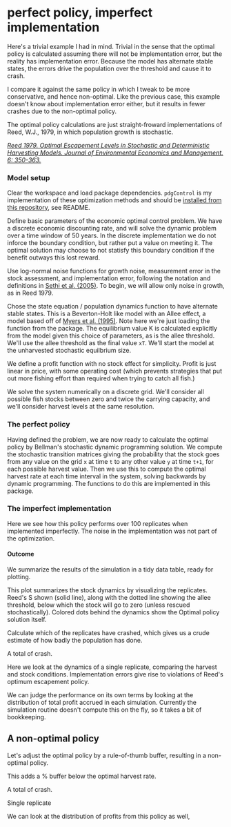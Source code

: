 <!--begin.rcode setup, echo=FALSE 
render_gfm()  
opts_knit$set(upload = TRUE)   
opts_knit$set(upload.fun = function(file){
   library(RWordPress) 
   uploadFile(file)$url
  })
end.rcode-->

<!--roptions dev="png", fig.width=7, fig.height=5, tidy=FALSE, warning=FALSE, message=FALSE, comment=NA, external=TRUE, cache=FALSE, cache.path="ppii/"-->

# perfect policy, imperfect implementation 
Here's a trivial example I had in mind.  Trivial in the sense that the optimal policy is calculated assuming there will not be implementation error, but the reality has implementation error.  Because the model has alternate stable states, the errors drive the population over the threshold and cause it to crash.

I compare it against the same policy in which I tweak to be more conservative, and hence non-optimal.  Like the previous case, this example doesn't know about implementation error either, but it results in fewer crashes due to the non-optimal policy.

The optimal policy calculations are just straight-froward implementations of Reed, W.J., 1979, in which population growth is stochastic.

[*Reed 1979.  Optimal Escapement Levels in Stochastic and Deterministic Harvesting Models. Journal of Environmental Economics and Management. 6: 350-363.*]()



### Model setup 
Clear the workspace and load package dependencies. `pdgControl` is my implementation of these optimization methods and should be [installed from this repository](https://github.com/cboettig/pdg_control), see README. 
<!--begin.rcode libraries_, echo=FALSE
rm(list=ls())   
require(pdgControl)
require(reshape2)
require(ggplot2)
require(data.table)
end.rcode-->

Define basic parameters of the economic optimal control problem.   We have a discrete economic discounting rate, and will solve the dynamic problem over a time window of 50 years.  In the discrete implementation we do not inforce the boundary condition, but rather put a value on meeting it.  The optimal solution may choose to not statisfy this boundary condition if the benefit outways this lost reward. 
<!--begin.rcode parameters_
delta <- 0.1      # economic discounting rate
OptTime <- 50     # stopping time
reward <- 1       # bonus for satisfying the boundary condition
end.rcode-->

Use log-normal noise functions for growth noise, measurement error in the stock assessment, and implementation error, following the notation and definitions in [Sethi et al. (2005)](http://dx.doi.org/10.1016/j.jeem.2004.11.005).  To begin, we will allow only noise in growth, as in Reed 1979. 

<!--begin.rcode noise_dists_
sigma_g <- 0.2    # Noise in population growth
sigma_m <- 0.     # noise in stock assessment measurement
sigma_i <- 0.     # noise in implementation of the quota
z_g <- function() rlnorm(1,  0, sigma_g) # mean 1
z_m <- function() rlnorm(1,  0, sigma_m) # mean 1
z_i <- function() rlnorm(1,  0, sigma_i) # mean 1
end.rcode-->

Chose the state equation / population dynamics function to have alternate stable states.  This is a Beverton-Holt like model with an Allee effect, a model based off of [Myers et al. (1995)](http://dx.doi.org/10.1126/science.269.5227.1106).  Note here we're just loading the function from the package.  The equilibrium value K is calculated explicitly from the model given this choice of parameters, as is the allee threshold.  We'll use the allee threshold as the final value `xT`. We'll start the model at the unharvested stochastic equilbrium size. 
<!--begin.rcode Myer
f <- Myer_harvest
pars <- c(1, 2, 6) 
p <- pars # shorthand 
K <- p[1] * p[3] / 2 + sqrt( (p[1] * p[3]) ^ 2 - 4 * p[3] ) / 2
xT <- p[1] * p[3] / 2 - sqrt( (p[1] * p[3]) ^ 2 - 4 * p[3] ) / 2 # allee threshold
x0 <- K - sigma_g ^ 2 / 2 
end.rcode-->


We define a profit function with no stock effect for simplicity.  Profit is just linear in price, with some operating cost (which prevents strategies that put out more fishing effort than required when trying to catch all fish.)
<!--begin.rcode profit_fn
profit <- profit_harvest(price_fish = 1, 
                         cost_stock_effect = 0,
                         operating_cost = 0.1)
end.rcode-->

We solve the system numerically on a discrete grid. We'll consider all possible fish stocks between zero and twice the carrying capacity, and we'll consider harvest levels at the same resolution. 
<!--begin.rcode grid
gridsize <- 100   # gridsize (discretized population)
x_grid <- seq(0, 2 * K, length = gridsize)  
h_grid <- x_grid  
end.rcode-->


### The perfect policy 
Having defined the problem, we are now ready to calculate the optimal policy by Bellman's stochastic dynamic programming solution.  We compute the stochastic transition matrices giving the probability that the stock goes from any value on the grid `x` at time `t` to any other value `y` at time `t+1`, for each possible harvest value.  Then we use this to compute the optimal harvest rate at each time interval in the system, solving backwards by dynamic programming.  The functions to do this are implemented in this package.
<!--begin.rcode precuationary 
SDP_Mat <- determine_SDP_matrix(f, pars, x_grid, h_grid, sigma_g )
opt <- find_dp_optim(SDP_Mat, x_grid, h_grid, OptTime, xT, 
                     profit, delta, reward=reward)
end.rcode-->

### The imperfect implementation
Here we see how this policy performs over 100 replicates when implemented imperfectly.  The noise in the implementation was not part of the optimization.
<!--begin.rcode simulate_edited
sigma_i <- 0.4 
sims <- lapply(1:100, function(i){
  ForwardSimulate(f, pars, x_grid, h_grid, x0, opt$D, z_g, z_m, z_i)
})
end.rcode-->

#### Outcome 
We summarize the results of the simulation in a tidy data table, ready for plotting.
<!--begin.rcode tidy_
dat <- melt(sims, id=names(sims[[1]]))  
dt <- data.table(dat)
setnames(dt, "L1", "reps") # names are nice
end.rcode-->

This plot summarizes the stock dynamics by visualizing the replicates. Reed's S shown (solid line), along with the dotted line showing the allee threshold, below which the stock will go to zero (unless rescued stochastically). Colored dots behind the dynamics show the Optimal policy solution itself. 
<!--begin.rcode fishstock_policy, fig.width=9
policy <- melt(opt$D)
policy_zoom <- subset(policy, x_grid[Var1] < max(dt$fishstock) )
p6 <- ggplot(policy_zoom) + 
  geom_point(aes(Var2, (x_grid[Var1]), col=h_grid[value])) + 
  labs(x = "time", y = "fishstock") +
  scale_colour_gradientn(colours = rainbow(4)) +
  geom_abline(intercept=opt$S, slope = 0) +
  geom_abline(intercept=xT, slope=0, lty=2)
p6 + geom_line(aes(time, fishstock, group = reps), alpha = 0.2, data=dt)
end.rcode-->

Calculate which of the replicates have crashed, which gives us a crude estimate of how badly the population has done. 
<!--begin.rcode hascrashed
crashed <- dt[time==as.integer(OptTime-1), fishstock < xT/4, by=reps]
end.rcode-->
A total of <!--rinline sum(crashed$V1) --> crash.


Here we look at the dynamics of a single replicate, comparing the harvest and stock conditions.  Implementation errors give rise to violations of Reed's optimum escapement policy. 
<!--begin.rcode rep 
ggplot(subset(dt,reps==1)) +
  geom_line(aes(time, fishstock)) +
  geom_abline(intercept=opt$S, slope = 0) +
  geom_line(aes(time, harvest), col="darkgreen") 
end.rcode-->

We can judge the performance on its own terms by looking at the distribution of total profit accrued in each simulation. Currently the simulation routine doesn't compute this on the fly, so it takes a bit of bookkeeping. 
<!--begin.rcode profit
rewarded <- dt[time==OptTime, fishstock > xT, by=reps]

dt <- data.table(dt, id=1:dim(dt)[1])
profits <- dt[, profit(fishstock, harvest), by=id]

setkey(dt, id)
setkey(profits, id)
dt <- dt[profits]
setnames(dt, "V1", "profits")
setkey(dt, reps)

total_profit <- dt[,sum(profits), by=reps]
total_profit <- total_profit + rewarded$V1 * reward 

setkey(total_profit, reps)
setkey(crashed, reps)
setkey(rewarded, reps)
dt <- dt[total_profit]
dt <- dt[crashed]
dt <- dt[rewarded]
setnames(dt, c("V1", "V1.1", "V1.2"), c("total.profit", "crashed", "rewarded"))

##  totals
ggplot(dt, aes(total.profit, fill=crashed)) + geom_histogram(alpha=.8)
end.rcode-->


## A non-optimal policy 
Let's adjust the optimal policy by a rule-of-thumb buffer, resulting in a non-optimal policy.
<!--begin.rcode safe_policy
buffer <- 0.05
safe_policy <- matrix(sapply(opt$D - buffer * length(h_grid), function(x) max(1, x)), ncol=dim(opt$D)[2])
end.rcode-->

This adds a <!--rinline 100*buffer--> % buffer below the optimal harvest rate. 


<!--begin.rcode simulate_edited_noisy
sims <- lapply(1:100, function(i){
  ForwardSimulate(f, pars, x_grid, h_grid, x0, safe_policy, z_g, z_m, z_i)
})
end.rcode-->

<!--begin.rcode tidy2
dat <- melt(sims, id=names(sims[[1]]))  
dt <- data.table(dat)
setnames(dt, "L1", "reps")
end.rcode-->

<!--begin.rcode fishstock_policy2, fig.width=9
policy <- melt(safe_policy)
policy_zoom <- subset(policy, x_grid[Var1] < max(dt$fishstock) )
p5 <- ggplot(policy_zoom) + 
  geom_point(aes(Var2, (x_grid[Var1]), col=h_grid[value])) + 
  labs(x = "time", y = "fishstock") +
  scale_colour_gradientn(colours = rainbow(4)) +
  geom_abline(intercept=opt$S, slope = 0) +
  geom_abline(intercept=xT, slope=0, lty=2)
p5 + geom_line(aes(time, fishstock, group = reps), alpha = 0.2, data=dt)
end.rcode-->

<!--begin.rcode ref.label="hascrashed"
end.rcode-->
A total of <!--rinline sum(crashed$V1) --> crash.

Single replicate
<!--begin.rcode rep2 
ggplot(subset(dt,reps==1)) +
  geom_line(aes(time, fishstock)) +
  geom_abline(intercept=opt$S, slope = 0) +
  geom_line(aes(time, harvest), col="darkgreen") 
end.rcode-->

We can look at the distribution of profits from this policy as well,
<!--begin.rcode ref.label="profit"
end.rcode-->
